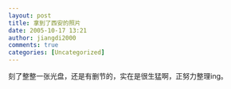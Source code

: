 ```yaml
---
layout: post
title: 拿到了西安的照片
date: 2005-10-17 13:21
author: jiangdi2000
comments: true
categories: [Uncategorized]
---
```

<div id="msgcns!C840C88DA912213B!306" class="bvMsg"><div>刻了整整一张光盘，还是有删节的，实在是很生猛啊，正努力整理ing。</div></div>
